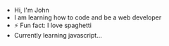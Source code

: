 - Hi, I'm John
- I am learning how to code and be a web developer
- ⚡ Fun fact: I love spaghetti
- Currently learning javascript...
  

<!---
sl1monarku/sl1monarku is a ✨ special ✨ repository because its `README.md` (this file) appears on your GitHub profile.
You can click the Preview link to take a look at your changes.
--->
